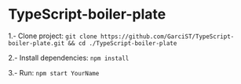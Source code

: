 # TypeScript-boiler-plate

1.- Clone project: `git clone https://github.com/GarciST/TypeScript-boiler-plate.git && cd ./TypeScript-boiler-plate`

2.- Install dependencies:
``
  npm install
``

3.- Run: `npm start YourName`
